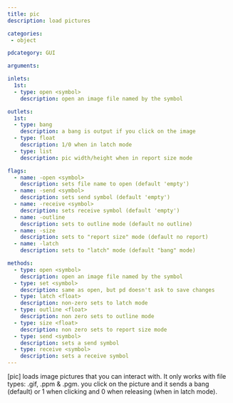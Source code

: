```yaml
---
title: pic
description: load pictures

categories:
 - object

pdcategory: GUI

arguments:

inlets:
  1st:
  - type: open <symbol>
    description: open an image file named by the symbol

outlets:
  1st:
  - type: bang
    description: a bang is output if you click on the image
  - type: float
    description: 1/0 when in latch mode
  - type: list
    description: pic width/height when in report size mode

flags:
  - name: -open <symbol>
    description: sets file name to open (default 'empty')
  - name: -send <symbol>
    description: sets send symbol (default 'empty')
  - name: -receive <symbol>
    description: sets receive symbol (default 'empty')
  - name: -outline
    description: sets to outline mode (default no outline)
  - name: -size
    description: sets to "report size" mode (default no report)
  - name: -latch
    description: sets to "latch" mode (default "bang" mode)

methods:
  - type: open <symbol>
    description: open an image file named by the symbol
  - type: set <symbol>
    description: same as open, but pd doesn't ask to save changes
  - type: latch <float>
    description: non-zero sets to latch mode
  - type: outline <float>
    description: non zero sets to outline mode
  - type: size <float>
    description: non zero sets to report size mode
  - type: send <symbol>
    description: sets a send symbol
  - type: receive <symbol>
    description: sets a receive symbol
---
```


[pic] loads image pictures that you can interact with. It only works with file types: .gif, .ppm & .pgm. you click on the picture and it sends a bang (default) or 1 when clicking and 0 when releasing (when in latch mode).

